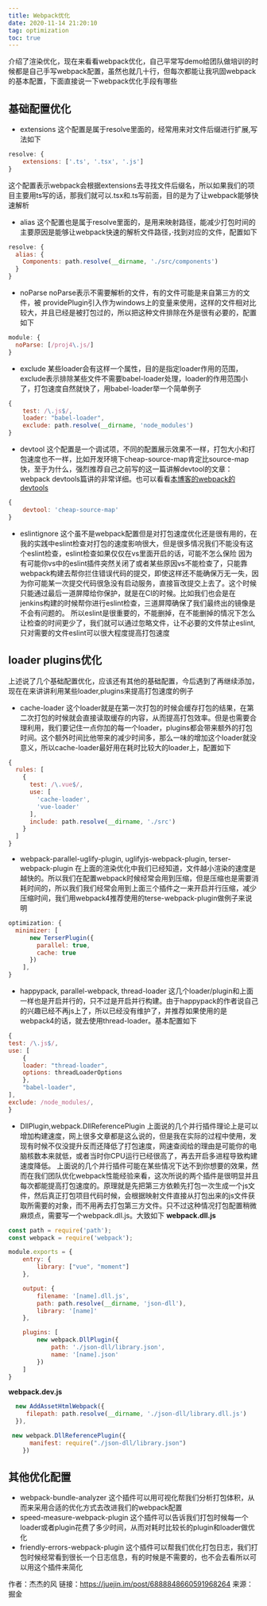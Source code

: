 ```yaml
---
title: Webpack优化
date: 2020-11-14 21:20:10
tag: optimization
toc: true
---
```

介绍了渲染优化，现在来看看webpack优化，自己平常写demo给团队做培训的时候都是自己手写webpack配置，虽然也就几十行，但每次都能让我巩固webpack的基本配置，下面直接说一下webpack优化手段有哪些
## 基础配置优化
* extensions
这个配置是属于resolve里面的，经常用来对文件后缀进行扩展,写法如下
```js
resolve: {
    extensions: ['.ts', '.tsx', '.js']
}
```
这个配置表示webpack会根据extensions去寻找文件后缀名，所以如果我们的项目主要用ts写的话，那我们就可以.tsx和.ts写前面，目的是为了让webpack能够快速解析
* alias
这个配置也是属于resolve里面的，是用来映射路径，能减少打包时间的主要原因是能够让webpack快速的解析文件路径，·找到对应的文件，配置如下
```js
resolve: {
  alias: {
    Components: path.resolve(__dirname, './src/components')
  }
}
```
* noParse
noParse表示不需要解析的文件，有的文件可能是来自第三方的文件，被 providePlugin引入作为windows上的变量来使用，这样的文件相对比较大，并且已经是被打包过的，所以把这种文件排除在外是很有必要的，配置如下
```js
module: {
  noParse: [/proj4\.js/]
}
```
* exclude
某些loader会有这样一个属性，目的是指定loader作用的范围，exclude表示排除某些文件不需要babel-loader处理，loader的作用范围小了，打包速度自然就快了，用babel-loader举一个简单例子
```js
{
    test: /\.js$/,
    loader: "babel-loader",
    exclude: path.resolve(__dirname, 'node_modules')
}
```
* devtool
这个配置是一个调试项，不同的配置展示效果不一样，打包大小和打包速度也不一样，比如开发环境下cheap-source-map肯定比source-map快，至于为什么，强烈推荐自己之前写的这一篇讲解devtool的文章：webpack devtools篇讲的非常详细。也可以看看[本博客的webpack的devtools](/webpack/webpackTest/four/sourceMap)
```js
{
    devtool: 'cheap-source-map'
}
```
* eslintignore
这个虽不是webpack配置但是对打包速度优化还是很有用的，在我的实践中eslint检查对打包的速度影响很大，但是很多情况我们不能没有这个eslint检查，eslint检查如果仅仅在vs里面开启的话，可能不怎么保险
因为有可能你vs中的eslint插件突然关闭了或者某些原因vs不能检查了，只能靠webpack构建去帮你拦住错误代码的提交，即使这样还不能确保万无一失，因为你可能某一次提交代码很急没有启动服务，直接盲改提交上去了。这个时候只能通过最后一道屏障给你保护，就是在CI的时候。比如我们也会是在jenkins构建的时候帮你进行eslint检查，三道屏障确保了我们最终出的镜像是不会有问题的。
所以eslint是很重要的，不能删掉，在不能删掉的情况下怎么让检查的时间更少了，我们就可以通过忽略文件，让不必要的文件禁止eslint,只对需要的文件eslint可以很大程度提高打包速度

## loader plugins优化
上述说了几个基础配置优化，应该还有其他的基础配置，今后遇到了再继续添加，现在在来讲讲利用某些loader,plugins来提高打包速度的例子
* cache-loader
这个loader就是在第一次打包的时候会缓存打包的结果，在第二次打包的时候就会直接读取缓存的内容，从而提高打包效率。但是也需要合理利用，我们要记住一点你加的每一个loader，plugins都会带来额外的打包时间。这个额外时间比他带来的减少时间多，那么一味的增加这个loader就没意义，所以cache-loader最好用在耗时比较大的loader上，配置如下
```js
{
  rules: [
    {
      test: /\.vue$/,
      use: [
        'cache-loader',
        'vue-loader'
      ],
      include: path.resolve(__dirname, './src')
    }
  ]
}
```
* webpack-parallel-uglify-plugin, uglifyjs-webpack-plugin, terser-webpack-plugin
在上面的渲染优化中我们已经知道，文件越小渲染的速度是越快的。所以我们在配置webpack时候经常会用到压缩，但是压缩也是需要消耗时间的，所以我们我们经常会用到上面三个插件之一来开启并行压缩，减少压缩时间，我们用webpack4推荐使用的terse-webpack-plugin做例子来说明
```js
optimization: {
  minimizer: [
      new TerserPlugin({
        parallel: true,
        cache: true
      })
    ],
}
```
* happypack, parallel-webpack, thread-loader
这几个loader/plugin和上面一样也是开启并行的，只不过是开启并行构建。由于happypack的作者说自己的兴趣已经不再js上了，所以已经没有维护了，并推荐如果使用的是webpack4的话，就去使用thread-loader。基本配置如下
```js
{
test: /\.js$/,
use: [
    {
    loader: "thread-loader",
    options: threadLoaderOptions
    },
    "babel-loader",
],
exclude: /node_modules/,
}
```
* DllPlugin,webpack.DllReferencePlugin
上面说的几个并行插件理论上是可以增加构建速度，网上很多文章都是这么说的，但是我在实际的过程中使用，发现有时候不仅没提升反而还降低了打包速度，网速查阅给的理由是可能你的电脑核数本来就低，或者当时你CPU运行已经很高了，再去开启多进程导致构建速度降低。
上面说的几个并行插件可能在某些情况下达不到你想要的效果，然而在我们团队优化webpack性能经验来看，这次所说的两个插件是很明显并且每次都能提高打包速度的。原理就是先把第三方依赖先打包一次生成一个js文件，然后真正打包项目代码时候，会根据映射文件直接从打包出来的js文件获取所需要的对象，而不用再去打包第三方文件。只不过这种情况打包配置稍微麻烦点，需要写一个webpack.dll.js。大致如下
**webpack.dll.js**
```js
const path = require('path');
const webpack = require('webpack');

module.exports = {
    entry: {
        library: ["vue", "moment"]
    },

    output: {
        filename: '[name].dll.js',
        path: path.resolve(__dirname, 'json-dll'),
        library: '[name]'
    },

    plugins: [
        new webpack.DllPlugin({
            path: './json-dll/library.json',
            name: '[name].json'
        })
    ]
}
```
**webpack.dev.js**
```js
  new AddAssetHtmlWebpack({
     filepath: path.resolve(__dirname, './json-dll/library.dll.js')
  }),

 new webpack.DllReferencePlugin({
      manifest: require("./json-dll/library.json")
    })

```

## 其他优化配置
* webpack-bundle-analyzer
这个插件可以用可视化帮我们分析打包体积，从而来采用合适的优化方式去改进我们的webpack配置
* speed-measure-webpack-plugin
这个插件可以告诉我们打包时候每一个loader或者plugin花费了多少时间，从而对耗时比较长的plugin和loader做优化
* friendly-errors-webpack-plugin
这个插件可以帮我们优化打包日志，我们打包时候经常看到很长一个日志信息，有的时候是不需要的，也不会去看所以可以用这个插件来简化

作者：杰杰的风
链接：https://juejin.im/post/6888848660591968264
来源：掘金




